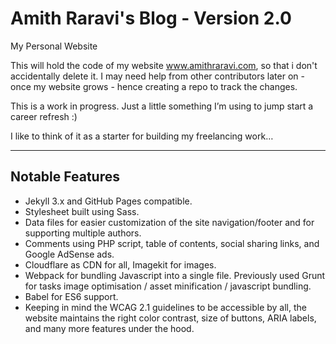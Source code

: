# Amith Raravi's Blog - Version 2.0

My Personal Website

This will hold the code of my website www.amithraravi.com, so that i don't accidentally delete it. I may need help from other contributors later on - once my website grows - hence creating a repo to track the changes.

This is a work in progress. Just a little something I’m using to jump start a career refresh :)

I like to think of it as a starter for building my freelancing work…

---

## Notable Features

* Jekyll 3.x and GitHub Pages compatible.
* Stylesheet built using Sass.
* Data files for easier customization of the site navigation/footer and for supporting multiple authors.
* Comments using PHP script, table of contents, social sharing links, and Google AdSense ads.
* Cloudflare as CDN for all, Imagekit for images.
* Webpack for bundling Javascript into a single file. Previously used Grunt for tasks image optimisation / asset minification / javascript bundling.
* Babel for ES6 support.
* Keeping in mind the WCAG 2.1 guidelines to be accessible by all, the website maintains the right color contrast, size of buttons, ARIA labels, and many more features under the hood.
